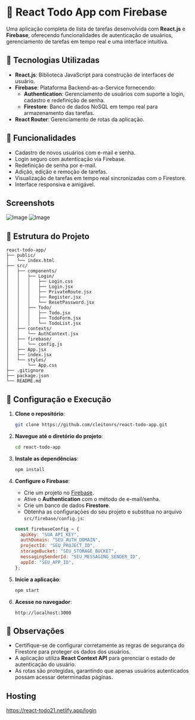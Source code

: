 # 📝 React Todo App com Firebase

Uma aplicação completa de lista de tarefas desenvolvida com **React.js** e **Firebase**, oferecendo funcionalidades de autenticação de usuários, gerenciamento de tarefas em tempo real e uma interface intuitiva.

## 🚀 Tecnologias Utilizadas

- **React.js**: Biblioteca JavaScript para construção de interfaces de usuário.
- **Firebase**: Plataforma Backend-as-a-Service fornecendo:
  - **Authentication**: Gerenciamento de usuários com suporte a login, cadastro e redefinição de senha.
  - **Firestore**: Banco de dados NoSQL em tempo real para armazenamento das tarefas.
- **React Router**: Gerenciamento de rotas da aplicação.

## 🎯 Funcionalidades

- Cadastro de novos usuários com e-mail e senha.
- Login seguro com autenticação via Firebase.
- Redefinição de senha por e-mail.
- Adição, edição e remoção de tarefas.
- Visualização de tarefas em tempo real sincronizadas com o Firestore.
- Interface responsiva e amigável.

## Screenshots

![Image](https://github.com/user-attachments/assets/f6cdc23e-8334-4c24-88d1-ebe9cda62474)
![Image](https://github.com/user-attachments/assets/e7d302bc-5d86-49db-95c2-3ea53c06a324)

## 📂 Estrutura do Projeto

```
react-todo-app/
├── public/
│   └── index.html
├── src/
│   ├── components/
│   │   ├── Login/
│   │   │   ├── Login.css
│   │   │   ├── Login.jsx
│   │   │   ├── PrivateRoute.jsx
│   │   │   ├── Register.jsx
│   │   │   └── ResetPassword.jsx
│   │   ├── Todo/
│   │   │   ├── Todo.jsx
│   │   │   ├── TodoForm.jsx
│   │   │   └── TodoList.jsx
│   ├── contexts/
│   │   └── AuthContext.jsx
│   ├── firebase/
│   │   └── config.js
│   ├── App.jsx
│   ├── index.jsx
│   └── styles/
│       └── App.css
├── .gitignore
├── package.json
└── README.md
```

## 🔧 Configuração e Execução

1. **Clone o repositório**:
   ```bash
   git clone https://github.com/cleitonrs/react-todo-app.git
   ```
2. **Navegue até o diretório do projeto**:
   ```bash
   cd react-todo-app
   ```
3. **Instale as dependências**:
   ```bash
   npm install
   ```
4. **Configure o Firebase**:

   - Crie um projeto no [Firebase](https://console.firebase.google.com/).
   - Ative o **Authentication** com o método de e-mail/senha.
   - Crie um banco de dados **Firestore**.
   - Obtenha as configurações do seu projeto e substitua no arquivo `src/firebase/config.js`:

   ```javascript
   const firebaseConfig = {
     apiKey: "SUA_API_KEY",
     authDomain: "SEU_AUTH_DOMAIN",
     projectId: "SEU_PROJECT_ID",
     storageBucket: "SEU_STORAGE_BUCKET",
     messagingSenderId: "SEU_MESSAGING_SENDER_ID",
     appId: "SEU_APP_ID",
   };
   ```

5. **Inicie a aplicação**:
   ```bash
   npm start
   ```
6. **Acesse no navegador**:
   ```
   http://localhost:3000
   ```

## 📌 Observações

- Certifique-se de configurar corretamente as regras de segurança do Firestore para proteger os dados dos usuários.
- A aplicação utiliza **React Context API** para gerenciar o estado de autenticação do usuário.
- As rotas são protegidas, garantindo que apenas usuários autenticados possam acessar determinadas páginas.

## Hosting

https://react-todo21.netlify.app/login